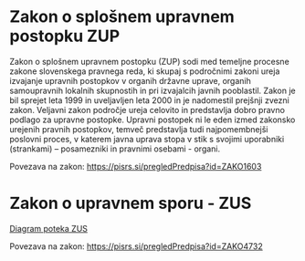 # Zakon o splošnem upravnem postopku ZUP

Zakon o splošnem upravnem postopku (ZUP) sodi med temeljne procesne zakone slovenskega pravnega reda, ki skupaj s področnimi zakoni ureja izvajanje upravnih postopkov v organih državne uprave, organih samoupravnih lokalnih skupnostih in pri izvajalcih javnih pooblastil. Zakon je bil sprejet leta 1999 in uveljavljen leta 2000 in je nadomestil prejšnji zvezni zakon. Veljavni zakon področje ureja celovito in predstavlja dobro pravno podlago za upravne postopke. Upravni postopek ni le eden izmed zakonsko urejenih pravnih postopkov, temveč predstavlja tudi najpomembnejši poslovni proces, v katerem javna uprava stopa v stik s svojimi uporabniki (strankami) – posamezniki in pravnimi osebami - organi.

Povezava na zakon: https://pisrs.si/pregledPredpisa?id=ZAKO1603

# Zakon o upravnem sporu - ZUS
[Diagram poteka ZUS](ZUS.md)

Povezava na zakon: https://pisrs.si/pregledPredpisa?id=ZAKO4732
